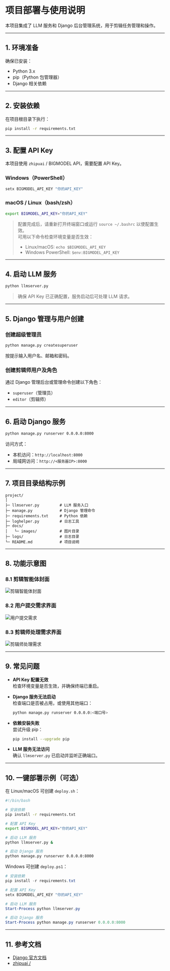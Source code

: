 # 项目部署与使用说明

本项目集成了 LLM 服务和 Django 后台管理系统，用于剪辑任务管理和操作。

---

## 1. 环境准备

确保已安装：

- Python 3.x  
- pip（Python 包管理器）  
- Django 相关依赖  

---

## 2. 安装依赖

在项目根目录下执行：

```bash
pip install -r requirements.txt
```

---

## 3. 配置 API Key

本项目使用 `zhipuai` / BIGMODEL API，需要配置 API Key。

### Windows（PowerShell）

```powershell
setx BIGMODEL_API_KEY "你的API_KEY"
```

### macOS / Linux（bash/zsh）

```bash
export BIGMODEL_API_KEY="你的API_KEY"
```

> 配置完成后，请重新打开终端窗口或运行 `source ~/.bashrc` 以使配置生效。  
> 可用以下命令检查环境变量是否生效：  
> - Linux/macOS: `echo $BIGMODEL_API_KEY`  
> - Windows PowerShell: `$env:BIGMODEL_API_KEY`

---

## 4. 启动 LLM 服务

```bash
python llmserver.py
```

> 确保 API Key 已正确配置，服务启动后可处理 LLM 请求。

---

## 5. Django 管理与用户创建

### 创建超级管理员

```bash
python manage.py createsuperuser
```

按提示输入用户名、邮箱和密码。

### 创建剪辑师用户及角色

通过 Django 管理后台或管理命令创建以下角色：

- `superuser`（管理员）  
- `editor`（剪辑师）

---

## 6. 启动 Django 服务

```bash
python manage.py runserver 0.0.0.0:8000
```

访问方式：

- 本机访问：`http://localhost:8000`  
- 局域网访问：`http://<服务器IP>:8000`  

---

## 7. 项目目录结构示例

```
project/
│
├─ llmserver.py         # LLM 服务入口
├─ manage.py            # Django 管理命令
├─ requirements.txt     # Python 依赖
├─ loghelper.py         # 日志工具
├─ docs/
│   └─ images/          # 图片目录
├─ logs/                # 日志目录
└─ README.md            # 项目说明
```

---

## 8. 功能示意图

### 8.1 剪辑智能体封面

![剪辑智能体封面](docs/images/agent_cover.png)

### 8.2 用户提交需求界面

![用户提交需求](docs/images/user_submit.png)

### 8.3 剪辑师处理需求界面

![剪辑师处理需求](docs/images/editor_process.png)

---

## 9. 常见问题

- **API Key 配置无效**  
  检查环境变量是否生效，并确保终端已重启。

- **Django 服务无法启动**  
  检查端口是否被占用，或使用其他端口：
  ```bash
  python manage.py runserver 0.0.0.0:<端口号>
  ```

- **依赖安装失败**  
  尝试升级 pip：
  ```bash
  pip install --upgrade pip
  ```

- **LLM 服务无法访问**  
  确认 `llmserver.py` 已启动并监听正确端口。

---

## 10. 一键部署示例（可选）

在 Linux/macOS 可创建 `deploy.sh`：

```bash
#!/bin/bash

# 安装依赖
pip install -r requirements.txt

# 配置 API Key
export BIGMODEL_API_KEY="你的API_KEY"

# 启动 LLM 服务
python llmserver.py &

# 启动 Django 服务
python manage.py runserver 0.0.0.0:8000
```

Windows 可创建 `deploy.ps1`：

```powershell
# 安装依赖
pip install -r requirements.txt

# 配置 API Key
setx BIGMODEL_API_KEY "你的API_KEY"

# 启动 LLM 服务
Start-Process python llmserver.py

# 启动 Django 服务
Start-Process python manage.py runserver 0.0.0.0:8000
```

---

## 11. 参考文档

- [Django 官方文档](https://docs.djangoproject.com/)  
- [zhipuai /]()
